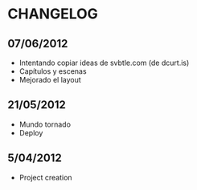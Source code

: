 # CHANGELOG

## 07/06/2012
- Intentando copiar ideas de svbtle.com (de dcurt.is)
- Capítulos y escenas
- Mejorado el layout

## 21/05/2012
- Mundo tornado
- Deploy

## 5/04/2012
- Project creation
